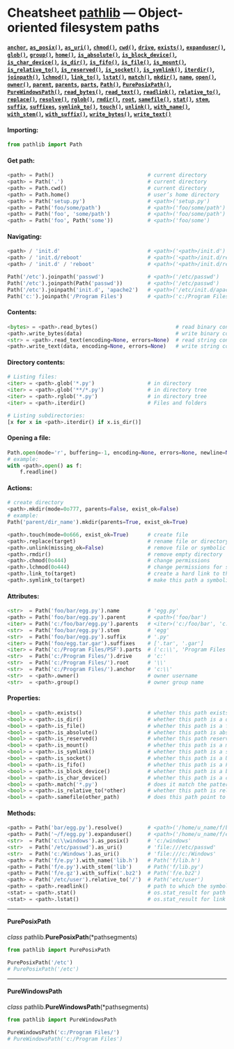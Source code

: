 # Cheatsheet [pathlib](https://docs.python.org/3/library/pathlib.html) — Object-oriented filesystem paths

**[`anchor`](#attributes)**__,__
**[`as_posix()`](#methods)**__,__
**[`as_uri()`](#methods)**__,__
**[`chmod()`](#actions)**__,__
**[`cwd()`](#get-path)**__,__
**[`drive`](#attributes)**__,__
**[`exists()`](#properties)**__,__
**[`expanduser()`](#methods)**__,__
**[`glob()`](#directory-contents)**__,__
**[`group()`](#attributes)**__,__
**[`home()`](#get-path)**__,__
**[`is_absolute()`](#properties)**__,__
**[`is_block_device()`](#properties)**__,__
**[`is_char_device()`](#properties)**__,__
**[`is_dir()`](#properties)**__,__
**[`is_fifo()`](#properties)**__,__
**[`is_file()`](#properties)**__,__
**[`is_mount()`](#properties)**__,__
**[`is_relative_to()`](#properties)**__,__
**[`is_reserved()`](#properties)**__,__
**[`is_socket()`](#properties)**__,__
**[`is_symlink()`](#properties)**__,__
**[`iterdir()`](#directory-contents)**__,__
**[`joinpath()`](#navigating)**__,__
**[`lchmod()`](#actions)**__,__
**[`link_to()`](#actions)**__,__
**[`lstat()`](#methods)**__,__
**[`match()`](#properties)**__,__
**[`mkdir()`](#actions)**__,__
**[`name`](#attributes)**__,__
**[`open()`](#opening-a-file)**__,__
**[`owner()`](#attributes)**__,__
**[`parent`](#attributes)**__,__
**[`parents`](#attributes)**__,__
**[`parts`](#attributes)**__,__
**[`Path()`](#get-path)**__,__
**[`PurePosixPath()`](#pureposixpath)**__,__
**[`PureWindowsPath()`](#purewindowspath)**__,__
**[`read_bytes()`](#contents)**__,__
**[`read_text()`](#contents)**__,__
**[`readlink()`](#methods)**__,__
**[`relative_to()`](#methods)**__,__
**[`replace()`](#actions)**__,__
**[`resolve()`](#methods)**__,__
**[`rglob()`](#directory-contents)**__,__
**[`rmdir()`](#actions)**__,__
**[`root`](#attributes)**__,__
**[`samefile()`](#properties)**__,__
**[`stat()`](#methods)**__,__
**[`stem`](#attributes)**__,__
**[`suffix`](#attributes)**__,__
**[`suffixes`](#attributes)**__,__
**[`symlink_to()`](#actions)**__,__
**[`touch()`](#actions)**__,__
**[`unlink()`](#actions)**__,__
**[`with_name()`](#methods)**__,__
**[`with_stem()`](#methods)**__,__
**[`with_suffix()`](#methods)**__,__
**[`write_bytes()`](#contents)**__,__
**[`write_text()`](#contents)**

#### Importing:
```python
from pathlib import Path
```

#### Get path:
```python
<path> = Path()                              # current directory
<path> = Path('.')                           # current directory
<path> = Path.cwd()                          # current directory
<path> = Path.home()                         # user’s home directory
<path> = Path('setup.py')                    # <path>('setup.py')
<path> = Path('foo/some/path')               # <path>('foo/some/path')
<path> = Path('foo', 'some/path')            # <path>('foo/some/path')
<path> = Path('foo', Path('some'))           # <path>('foo/some')
```

#### Navigating:
```python
<path> / 'init.d'                            # <path>('<path>/init.d')
<path> / 'init.d/reboot'                     # <path>('<path>/init.d/reboot')
<path> / 'init.d' / 'reboot'                 # <path>('<path>/init.d/reboot')

Path('/etc').joinpath('passwd')              # <path>('/etc/passwd')
Path('/etc').joinpath(Path('passwd'))        # <path>('/etc/passwd')
Path('/etc').joinpath('init.d', 'apache2')   # <path>('/etc/init.d/apache2')
Path('c:').joinpath('/Program Files')        # <path>('c:/Program Files')
```

#### Contents:
```python
<bytes> = <path>.read_bytes()                         # read binary contents
<path>.write_bytes(data)                              # write binary contents
<str> = <path>.read_text(encoding=None, errors=None)  # read string contents
<path>.write_text(data, encoding=None, errors=None)   # write string contents
```

#### Directory contents:
```python
# Listing files:
<iter> = <path>.glob('*.py')                 # in directory
<iter> = <path>.glob('**/*.py')              # in directory tree
<iter> = <path>.rglob('*.py')                # in directory tree
<iter> = <path>.iterdir()                    # Files and folders

# Listing subdirectories:
[x for x in <path>.iterdir() if x.is_dir()]
```

#### Opening a file:
```python
Path.open(mode='r', buffering=-1, encoding=None, errors=None, newline=None)
# example:
with <path>.open() as f:
    f.readline()
```

#### Actions:
```python
# create directory
<path>.mkdir(mode=0o777, parents=False, exist_ok=False)
# example:
Path('parent/dir_name').mkdir(parents=True, exist_ok=True)

<path>.touch(mode=0o666, exist_ok=True)      # create file
<path>.replace(target)                       # rename file or directory
<path>.unlink(missing_ok=False)              # remove file or symbolic link
<path>.rmdir()                               # remove empty directory
<path>.chmod(0o444)                          # change permissions
<path>.lchmod(0o444)                         # change permissions for symbolic link
<path>.link_to(target)                       # create a hard link to the target
<path>.symlink_to(target)                    # make this path a symbolic link to target:
```

#### Attributes:
```python
<str>  = Path('foo/bar/egg.py').name         # 'egg.py'
<path> = Path('foo/bar/egg.py').parent       # <path>('foo/bar')
<iter> = Path('c:/foo/bar/egg.py').parents   # <iter>('c:/foo/bar', 'c:/foo', 'c:/')
<str>  = Path('foo/bar/egg.py').stem         # 'egg'
<str>  = Path('foo/bar/egg.py').suffix       # '.py'
<iter> = Path('foo/egg.tar.gar').suffixes    # ['.tar', '.gar']
<iter> = Path('c:/Program Files/PSF').parts  # ('c:\\', 'Program Files', 'PSF')
<str>  = Path('c:/Program Files/').drive     # 'c:'
<str>  = Path('c:/Program Files/').root      # '\\'
<str>  = Path('c:/Program Files/').anchor    # 'c:\\'
<str>  = <path>.owner()                      # owner username
<str>  = <path>.group()                      # owner group name
```

#### Properties:
```python
<bool> = <path>.exists()                     # whether this path exists
<bool> = <path>.is_dir()                     # whether this path is a directory
<bool> = <path>.is_file()                    # whether this path is a file
<bool> = <path>.is_absolute()                # whether this path is absolute
<bool> = <path>.is_reserved()                # whether this path reserved
<bool> = <path>.is_mount()                   # whether this path is a mount point
<bool> = <path>.is_symlink()                 # whether this path is a symbolic link
<bool> = <path>.is_socket()                  # whether this path is a Unix socket
<bool> = <path>.is_fifo()                    # whether this path is a FIFO
<bool> = <path>.is_block_device()            # whether this path is a block device
<bool> = <path>.is_char_device()             # whether this path is a character device
<bool> = <path>.match('*.py')                # does it match the pattern
<bool> = <path>.is_relative_to(*other)       # whether this path is relative to another path
<bool> = <path>.samefile(other_path)         # does this path point to the same file
```

#### Methods:
```python
<path> = Path('bar/egg.py').resolve()        # <path>('/home/u_name/f/bar/egg.py')
<path> = Path('~/f/egg.py').expanduser()     # <path>('/home/u_name/f/egg.py')
<str>  = Path('c:\\windows').as_posix()      # 'c:/windows'
<str>  = Path('/etc/passwd').as_uri()        # 'file:///etc/passwd'
<str>  = Path('c:/Windows').as_uri()         # 'file:///c:/Windows'
<path> = Path('f/e.py').with_name('lib.h')   # Path('f/lib.h')
<path> = Path('f/e.py').with_stem('lib')     # Path('f/lib.py')
<path> = Path('f/e.gz').with_suffix('.bz2')  # Path('f/e.bz2')
<path> = Path('/etc/user').relative_to('/')  # Path('etc/user')
<path> = <path>.readlink()                   # path to which the symbolic link points
<stat> = <path>.stat()                       # os.stat_result for path
<stat> = <path>.lstat()                      # os.stat_result for link
```

---

#### PurePosixPath
*class* pathlib.**PurePosixPath**(*pathsegments)
```python
from pathlib import PurePosixPath

PurePosixPath('/etc')
# PurePosixPath('/etc')
```

---

#### PureWindowsPath
*class* pathlib.**PureWindowsPath**(*pathsegments)

```python
from pathlib import PureWindowsPath

PureWindowsPath('c:/Program Files/')
# PureWindowsPath('c:/Program Files')
```
